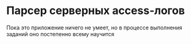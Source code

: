 # Парсер серверных access-логов

Пока это приложение ничего не умеет, но в процессе выполнения заданий оно постепенно всему научится